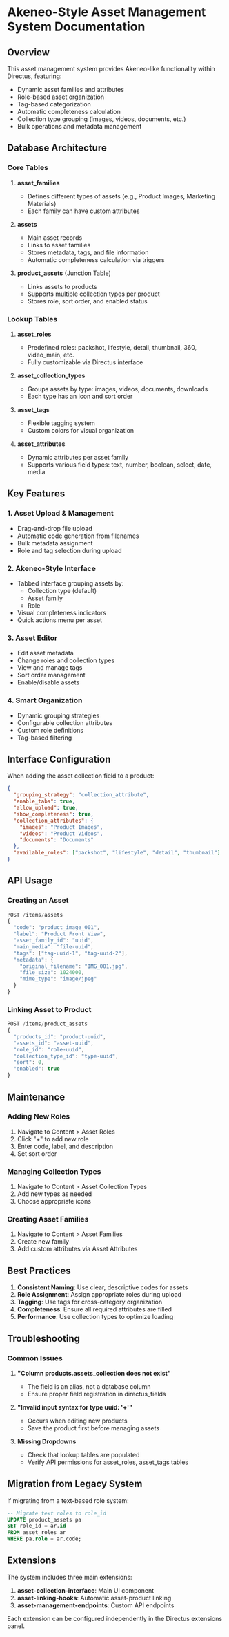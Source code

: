 # Akeneo-Style Asset Management System Documentation

## Overview

This asset management system provides Akeneo-like functionality within Directus, featuring:
- Dynamic asset families and attributes
- Role-based asset organization
- Tag-based categorization
- Automatic completeness calculation
- Collection type grouping (images, videos, documents, etc.)
- Bulk operations and metadata management

## Database Architecture

### Core Tables

1. **asset_families**
   - Defines different types of assets (e.g., Product Images, Marketing Materials)
   - Each family can have custom attributes

2. **assets**
   - Main asset records
   - Links to asset families
   - Stores metadata, tags, and file information
   - Automatic completeness calculation via triggers

3. **product_assets** (Junction Table)
   - Links assets to products
   - Supports multiple collection types per product
   - Stores role, sort order, and enabled status

### Lookup Tables

1. **asset_roles**
   - Predefined roles: packshot, lifestyle, detail, thumbnail, 360, video_main, etc.
   - Fully customizable via Directus interface

2. **asset_collection_types**
   - Groups assets by type: images, videos, documents, downloads
   - Each type has an icon and sort order

3. **asset_tags**
   - Flexible tagging system
   - Custom colors for visual organization

4. **asset_attributes**
   - Dynamic attributes per asset family
   - Supports various field types: text, number, boolean, select, date, media

## Key Features

### 1. Asset Upload & Management
- Drag-and-drop file upload
- Automatic code generation from filenames
- Bulk metadata assignment
- Role and tag selection during upload

### 2. Akeneo-Style Interface
- Tabbed interface grouping assets by:
  - Collection type (default)
  - Asset family
  - Role
- Visual completeness indicators
- Quick actions menu per asset

### 3. Asset Editor
- Edit asset metadata
- Change roles and collection types
- View and manage tags
- Sort order management
- Enable/disable assets

### 4. Smart Organization
- Dynamic grouping strategies
- Configurable collection attributes
- Custom role definitions
- Tag-based filtering

## Interface Configuration

When adding the asset collection field to a product:

```json
{
  "grouping_strategy": "collection_attribute",
  "enable_tabs": true,
  "allow_upload": true,
  "show_completeness": true,
  "collection_attributes": {
    "images": "Product Images",
    "videos": "Product Videos",
    "documents": "Documents"
  },
  "available_roles": ["packshot", "lifestyle", "detail", "thumbnail"]
}
```

## API Usage

### Creating an Asset
```javascript
POST /items/assets
{
  "code": "product_image_001",
  "label": "Product Front View",
  "asset_family_id": "uuid",
  "main_media": "file-uuid",
  "tags": ["tag-uuid-1", "tag-uuid-2"],
  "metadata": {
    "original_filename": "IMG_001.jpg",
    "file_size": 1024000,
    "mime_type": "image/jpeg"
  }
}
```

### Linking Asset to Product
```javascript
POST /items/product_assets
{
  "products_id": "product-uuid",
  "assets_id": "asset-uuid",
  "role_id": "role-uuid",
  "collection_type_id": "type-uuid",
  "sort": 0,
  "enabled": true
}
```

## Maintenance

### Adding New Roles
1. Navigate to Content > Asset Roles
2. Click "+" to add new role
3. Enter code, label, and description
4. Set sort order

### Managing Collection Types
1. Navigate to Content > Asset Collection Types
2. Add new types as needed
3. Choose appropriate icons

### Creating Asset Families
1. Navigate to Content > Asset Families
2. Create new family
3. Add custom attributes via Asset Attributes

## Best Practices

1. **Consistent Naming**: Use clear, descriptive codes for assets
2. **Role Assignment**: Assign appropriate roles during upload
3. **Tagging**: Use tags for cross-category organization
4. **Completeness**: Ensure all required attributes are filled
5. **Performance**: Use collection types to optimize loading

## Troubleshooting

### Common Issues

1. **"Column products.assets_collection does not exist"**
   - The field is an alias, not a database column
   - Ensure proper field registration in directus_fields

2. **"Invalid input syntax for type uuid: '+'"**
   - Occurs when editing new products
   - Save the product first before managing assets

3. **Missing Dropdowns**
   - Check that lookup tables are populated
   - Verify API permissions for asset_roles, asset_tags tables

## Migration from Legacy System

If migrating from a text-based role system:
```sql
-- Migrate text roles to role_id
UPDATE product_assets pa
SET role_id = ar.id
FROM asset_roles ar
WHERE pa.role = ar.code;
```

## Extensions

The system includes three main extensions:

1. **asset-collection-interface**: Main UI component
2. **asset-linking-hooks**: Automatic asset-product linking
3. **asset-management-endpoints**: Custom API endpoints

Each extension can be configured independently in the Directus extensions panel.
